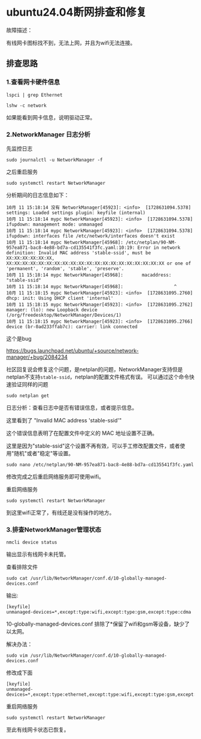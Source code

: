 # ubuntu24.04断网排查和修复

故障描述：

有线网卡图标找不到，无法上网，并且为wifi无法连接。

## 排查思路

### 1.查看网卡硬件信息

```shell
lspci | grep Ethernet
```

```shell
lshw -c network
```

如果能看到网卡信息，说明驱动正常。

### 2.NetworkManager 日志分析
先监控日志
```shell
sudo journalctl -u NetworkManager -f
```
之后重启服务
```shell
sudo systemctl restart NetworkManager
```
分析期间的日志信息如下：

```text
10月 11 15:18:14 没有 NetworkManager[45923]: <info>  [1728631094.5378] settings: Loaded settings plugin: keyfile (internal)
10月 11 15:18:14 mypc NetworkManager[45923]: <info>  [1728631094.5378] ifupdown: management mode: unmanaged
10月 11 15:18:14 mypc NetworkManager[45923]: <info>  [1728631094.5378] ifupdown: interfaces file /etc/network/interfaces doesn't exist
10月 11 15:18:14 mypc NetworkManager[45968]: /etc/netplan/90-NM-957ea871-bac8-4e88-bd7a-cd135541f3fc.yaml:10:19: Error in network definition: Invalid MAC address 'stable-ssid', must be XX:XX:XX:XX:XX:XX, XX:XX:XX:XX:XX:XX:XX:XX:XX:XX:XX:XX:XX:XX:XX:XX:XX:XX:XX:XX or one of 'permanent', 'random', 'stable', 'preserve'.
10月 11 15:18:14 mypc NetworkManager[45968]:       macaddress: "stable-ssid"
10月 11 15:18:14 mypc NetworkManager[45968]:                   ^
10月 11 15:18:15 mypc NetworkManager[45923]: <info>  [1728631095.2760] dhcp: init: Using DHCP client 'internal'
10月 11 15:18:15 mypc NetworkManager[45923]: <info>  [1728631095.2762] manager: (lo): new Loopback device (/org/freedesktop/NetworkManager/Devices/1)
10月 11 15:18:15 mypc NetworkManager[45923]: <info>  [1728631095.2766] device (br-0ad233ffab7c): carrier: link connected
```
这个是bug 

https://bugs.launchpad.net/ubuntu/+source/network-manager/+bug/2084234

社区回复说会修复这个问题，是netplan的问题，NetworkManager支持但是netplan不支持`stable-ssid`，netplan的配置文件格式有误。
可以通过这个命令快速验证同样的问题
```shell
sudo netplan get
```

日志分析：查看日志中是否有错误信息，或者提示信息。

这里看到了 "Invalid MAC address 'stable-ssid'"

这个错误信息表明了在配置文件中定义的 MAC 地址设置不正确。

这里是因为"stable-ssid"这个设置不再有效，可以手工修改配置文件，或者使用"随机"或者"稳定"等设置。
```shell
sudo nano /etc/netplan/90-NM-957ea871-bac8-4e88-bd7a-cd135541f3fc.yaml 
```

修改完成之后重启网络服务即可使用wifi。

重启网络服务
```shell
sudo systemctl restart NetworkManager
```

到这里wifi正常了，有线还是没有操作的地方。

### 3.排查NetworkManager管理状态

```shell
nmcli device status
```

输出显示有线网卡未托管。

查看排除文件

```shell
sudo cat /usr/lib/NetworkManager/conf.d/10-globally-managed-devices.conf
```
输出:

```shell
[keyfile]
unmanaged-devices=*,except:type:wifi,except:type:gsm,except:type:cdma
```

10-globally-managed-devices.conf 排除了*保留了wifi和gsm等设备，缺少了以太网。

解决办法：
```shell
sudo vim /usr/lib/NetworkManager/conf.d/10-globally-managed-devices.conf
```
修改成下面
```text
[keyfile]
unmanaged-devices=*,except:type:ethernet,except:type:wifi,except:type:gsm,except:type:cdma
```

重启网络服务

```shell
sudo systemctl restart NetworkManager
```

至此有线网卡状态已恢复。

